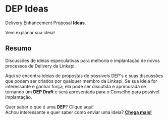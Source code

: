# DEP Ideas
Delivery Enhancement Proposal **Ideas**.

Vem explanar sua ideia!

## Resumo

Discussões de ideias especulativas para melhoria e implantação de novos processos de Delivery da Linkapi.

Aqui se encontra ideias de propostas de possíveis DEP's e suas discussões que podem ser criados por qualquer membro da Linkapi. Se sua ideia for interessante e ganhar força, ela pode ser discutida e aprimorada se tornando um **DEP Draft** e será apresentada para o Conselho para possível implantação.  

Quer saber o que é uma **DEP**? Clique aqui!  
Achou interessante e quer saber como enviar uma ideia? [**Chega mais!**](https://github.com/luiz-vinholi/dep-ideas/blob/main/how-to-send-your-idea.md)  

